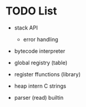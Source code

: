 # TODO List

- stack API
  - error handling

- bytecode interpreter

- global registry (table)
- register ffunctions (library)

- heap intern C strings
- parser (read) builtin
